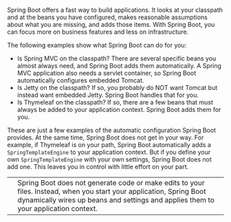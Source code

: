 Spring Boot offers a fast way to build applications. It looks at your classpath and at the beans you have configured, makes reasonable assumptions about what you are missing, and adds those items. With Spring Boot, you can focus more on business features and less on infrastructure.

The following examples show what Spring Boot can do for you:

*   Is Spring MVC on the classpath? There are several specific beans you almost always need, and Spring Boot adds them automatically. A Spring MVC application also needs a servlet container, so Spring Boot automatically configures embedded Tomcat.
*   Is Jetty on the classpath? If so, you probably do NOT want Tomcat but instead want embedded Jetty. Spring Boot handles that for you.
*   Is Thymeleaf on the classpath? If so, there are a few beans that must always be added to your application context. Spring Boot adds them for you.

These are just a few examples of the automatic configuration Spring Boot provides. At the same time, Spring Boot does not get in your way. For example, if Thymeleaf is on your path, Spring Boot automatically adds a `SpringTemplateEngine` to your application context. But if you define your own `SpringTemplateEngine` with your own settings, Spring Boot does not add one. This leaves you in control with little effort on your part.


<table>
  <tr>
   <td>
   </td>
   <td>Spring Boot does not generate code or make edits to your files. Instead, when you start your application, Spring Boot dynamically wires up beans and settings and applies them to your application context.
   </td>
  </tr>
</table>